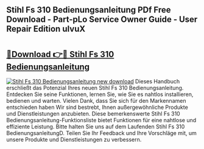 ## Stihl Fs 310 Bedienungsanleitung PDf Free Download - Part-pLo Service Owner Guide - User Repair Edition uIvuX

# <h2><a href="http://df4zw8m.blite.top/?on=Stihl+Fs+310+Bedienungsanleitung">🔗Download 👉🔴 Stihl Fs 310 Bedienungsanleitung</a></h2>

[![Stihl Fs 310 Bedienungsanleitung new download](https://i.imgur.com/lujVjoI.png)](http://df4zw8m.blite.top/?on=Stihl+Fs+310+Bedienungsanleitung)
Dieses Handbuch erschließt das Potenzial Ihres neuen Stihl Fs 310 Bedienungsanleitung. Entdecken Sie seine Funktionen, lernen Sie, wie Sie es nahtlos installieren, bedienen und warten. Vielen Dank, dass Sie sich für den Markennamen entschieden haben Wir sind bestrebt, Ihnen außergewöhnliche Produkte und Dienstleistungen anzubieten. Diese bemerkenswerte Stihl Fs 310 Bedienungsanleitung-Funktionsliste bietet Funktionen für eine nahtlose und effiziente Leistung. Bitte halten Sie uns auf dem Laufenden Stihl Fs 310 BedienungsanleitungD. Teilen Sie Ihr Feedback und Ihre Vorschläge mit, um unsere Produkte und Dienstleistungen zu verbessern.
